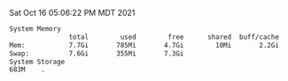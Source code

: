 Sat Oct 16 05:06:22 PM MDT 2021
```bash
System Memory
               total        used        free      shared  buff/cache   available
Mem:           7.7Gi       785Mi       4.7Gi        10Mi       2.2Gi       6.6Gi
Swap:          7.6Gi       355Mi       7.3Gi
System Storage
683M	.
```
```bash
